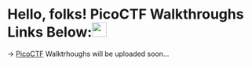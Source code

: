 # Hello, folks! PicoCTF Walkthroughs Links Below:<img src="https://raw.githubusercontent.com/MartinHeinz/MartinHeinz/master/wave.gif" width="30px">
-> <a href="https://play.picoctf.org/">PicoCTF</a> Walktrhoughs will be uploaded soon...
